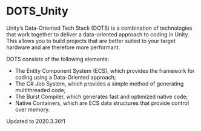 # DOTS_Unity
Unity’s Data-Oriented Tech Stack (DOTS) is a combination of technologies that work together to deliver a data-oriented approach to coding in Unity. This allows you to build projects that are better suited to your target hardware and are therefore more performant.

DOTS consists of the following elements:

- The Entity Component System (ECS), which provides the framework for coding using a Data-Oriented approach;    
- The C# Job System, which provides a simple method of generating multithreaded code;   
- The Burst Compiler, which generates fast and optimized native code;   
- Native Containers, which are ECS data structures that provide control over memory.   

Updated to 2020.3.36f1

